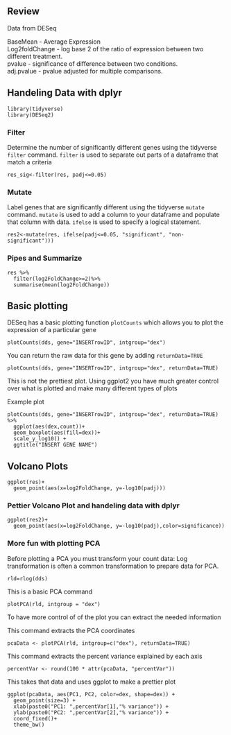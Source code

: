 ## Review
Data from DESeq

BaseMean - Average Expression  
Log2foldChange - log base 2 of the ratio of expression between two different treatment.  
pvalue - significance of difference between two conditions.  
adj.pvalue - pvalue adjusted for multiple comparisons.  

## Handeling Data with dplyr

```{R}
library(tidyverse)
library(DESeq2)
```
### Filter
Determine the number of significantly different genes using the tidyverse `filter` command.  `filter` is used to separate out parts of a dataframe that match a criteria

```{R}
res_sig<-filter(res, padj<=0.05)
```

### Mutate
Label genes that are significantly different using the tidyverse `mutate` command.  `mutate` is used to add a column to your dataframe and populate that column with data.  `ifelse` is used to specify a logical statement.

```{R}
res2<-mutate(res, ifelse(padj<=0.05, "significant", "non-significant")))
```

### Pipes and Summarize
```{R}
res %>%
  filter(log2FoldChange>=2)%>%
  summarise(mean(log2FoldChange))
```

## Basic plotting

DESeq has a basic plotting function `plotCounts` which allows you to plot the expression of a particular gene
```{R}
plotCounts(dds, gene="INSERTrowID", intgroup="dex")
```

You can return the raw data for this gene by adding `returnData=TRUE`
```{R}
plotCounts(dds, gene="INSERTrowID", intgroup="dex", returnData=TRUE)
```

This is not the prettiest plot.  Using ggplot2 you have much greater control over what is plotted and make many different types of plots

Example plot
```{R}
plotCounts(dds, gene="INSERTrowID", intgroup="dex", returnData=TRUE) %>%
  ggplot(aes(dex,count))+
  geom_boxplot(aes(fill=dex))+
  scale_y_log10() + 
  ggtitle("INSERT GENE NAME") 
```
## Volcano Plots

```{R}
ggplot(res)+
  geom_point(aes(x=log2FoldChange, y=-log10(padj)))
```

### Pettier Volcano Plot and handeling data with dplyr

```{R}
ggplot(res2)+
  geom_point(aes(x=log2FoldChange, y=-log10(padj),color=significance))
```

### More fun with plotting PCA

Before plotting a PCA you must transform your count data:  Log transformation is often a common transformation to prepare data for PCA.

```{R}
rld=rlog(dds)
```
This is a basic PCA command
```{R}
plotPCA(rld, intgroup = "dex")
```
To have more control of of the plot you can extract the needed information  

This command extracts the PCA coordinates
```{R}
pcaData <- plotPCA(rld, intgroup=c("dex"), returnData=TRUE)
```
This command extracts the percent variance explained by each axis
```{R}
percentVar <- round(100 * attr(pcaData, "percentVar"))
```

This takes that data and uses ggplot to make a prettier plot
```{R}
ggplot(pcaData, aes(PC1, PC2, color=dex, shape=dex)) +
  geom_point(size=3) +
  xlab(paste0("PC1: ",percentVar[1],"% variance")) +
  ylab(paste0("PC2: ",percentVar[2],"% variance")) + 
  coord_fixed()+
  theme_bw()
```
